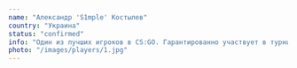 ```yaml
---
name: "Александр 'S1mple' Костылев"
country: "Украина"
status: "confirmed"
info: "Один из лучших игроков в CS:GO. Гарантированно участвует в турнире благодаря высокому рейтингу и победам на предыдущих чемпионатах."
photo: "/images/players/1.jpg"
---
```

